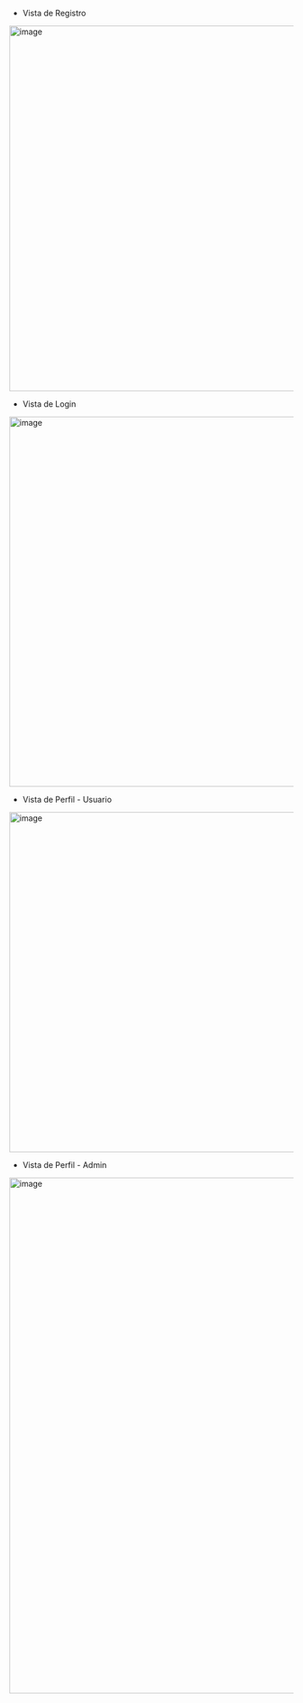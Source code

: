 - Vista de Registro
<img width="1099" height="647" alt="image" src="https://github.com/user-attachments/assets/bd20ea52-3c67-4bc4-b440-ea934d5ac82e" />

- Vista de Login
<img width="1222" height="655" alt="image" src="https://github.com/user-attachments/assets/e5aa8aa7-2c34-4f4f-84ba-3042cb6b6630" />

- Vista de Perfil - Usuario
<img width="1294" height="602" alt="image" src="https://github.com/user-attachments/assets/778a5bae-e444-4f00-8fb2-e02e36e31d81" />

- Vista de Perfil - Admin
<img width="671" height="913" alt="image" src="https://github.com/user-attachments/assets/fe1f17fc-cafa-488c-bbab-da2f42ca79a2" />
